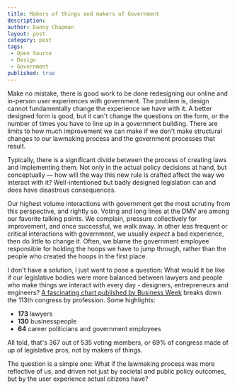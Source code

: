 ```yaml
---
title: Makers of things and makers of Government
description:
author: Danny Chapman
layout: post
category: past
tags:
 - Open Source
 - Design
 - Government
published: true
---
```


Make no mistake, there is good work to be done redesigning our online and in-person user experiences with government. The problem is, design cannot fundamentally change the experience we have with it. A better designed form is good, but it can't change the questions on the form, or the number of times you have to line up in a government building. There are limits to how much improvement we can make if we don't make structural changes to our lawmaking process and the government processes that result.

Typically, there is a significant divide between the process of creating laws and implementing them. Not only in the actual policy decisions at hand, but conceptually — how will the way this new rule is crafted affect the way we interact with it? Well-intentioned but badly designed legislation can and does have disastrous consequences. 

Our highest volume interactions with government get the most scrutiny from this perspective, and rightly so. Voting and long lines at the DMV are among our favorite talking points. We complain, pressure collectively for improvement, and once successful, we walk away. In other less frequent or critical interactions with government, we usually *expect* a bad experience, then do little to change it. Often, we blame the government employee responsible for holding the hoops we have to jump through, rather than the people who created the hoops in the first place. 

I don't have a solution, I just want to pose a question: What would it be like if our legislative bodies were more balanced between lawyers and people who make things we interact with every day - designers, entrepreneurs and engineers? [A fascinating chart published by Business Week](http://www.businessweek.com/articles/2013-01-10/the-113th-congress-by-the-numbers) breaks down the 113th congress by profession. Some highlights:

- **173** lawyers
- **130** businesspeople
- **64** career politicians and government employees

All told, that's 367 out of 535 voting members, or 69% of congress made of up of legislative pros, not by makers of things. 

The question is a simple one: What if the lawmaking process was more reflective of us, and driven not just by societal and public policy outcomes, but by the user experience actual citizens have?

